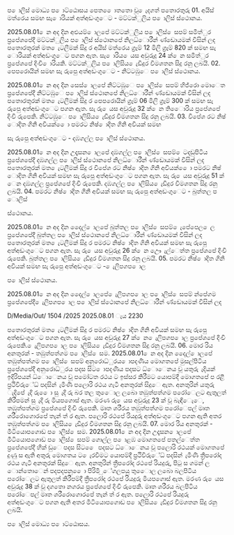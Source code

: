ප ොලිස් මොධ්‍ය ප ොට්ඨොසය පෙත ෙොතතො වූ ෙැදගත් පතොරතුරු 01. අයිස් මත්රෙය සමඟ සැ ොරියක් අත්අඩංගුෙට - මට්ටක්ුලිය ප ොලිස් ස්ථොනය.

2025.08.01 ෙන අද දින අළුයම් ොලපේ මට්ටක්ුලිය ප ොලිස් ෙසපම් සමිත්ුර ප්‍රපේශපේදී මට්ටක්ුලිය ප ොලිස් ස්ථොනපේ නිලධ්‍ොරීන් ණ්ඩොයමක් විසින් ලද පතොරතුරක් මත ෙැටලීමක් සිදු ර අයිස් මත්රෙය ග්‍රෑම් 12 මිලි ග්‍රෑම් 820 ක් සමඟ සැ ොරියක් අත්අඩංගුෙට පගන ඇත. සැ ොරිය ෙයස අවුරුදු 24 ක් ෙන සමිත්ුර ප්‍රපේශපේ දිංචි ොරියකි. මට්ටක්ුලිය ප ොලිසිය ෙැඩිදුර විමශතන සිදු රනු ලබයි. 02. පෙපරොයින් සමඟ සැ රුපෙු අත්අඩංගුෙට - නිට්ටඹුෙ ප ොලිස් ස්ථොනය.

2025.08.01 ෙන අද දින සෙස් ොලපේ නිට්ටඹුෙ ප ොලිස් ෙසපම් හිජ්රො මොෙත ප්‍රපේශපේදී නිට්ටඹුෙ ප ොලිස් ස්ථොනපේ නිලධ්‍ොරීන් ණ්ඩොයමක් විසින් ලද පතොරතුරක් මත ෙැටලීමක් සිදු ර පෙපරොයින් ග්‍රෑම් 06 මිලි ග්‍රෑම් 300 ක් සමඟ සැ රුපෙු අත්අඩංගුෙට පගන ඇත. සැ රු ෙයස අවුරුදු 32 ක් ෙන තිෙොරිය ප්‍රපේශපේ දිංචි රුපෙකි. නිට්ටඹුෙ ප ොලිසිය ෙැඩිදුර විමශතන සිදු රනු ලබයි. 03. විපේශ රට නිෂ් ොදිත ගිනි අවියක් ෙො පමරට නිෂ් ොදිත ගිනි අවියක් සමඟ

සැ රුපෙු අත්අඩංගුෙට - දඹගල්ල ප ොලිස් ස්ථොනය.

2025.08.01 ෙන අද දින උදෑසන ොලපේ දඹගල්ල ප ොලිස් ෙසපම් ෙටදඩුපිටිය ප්‍රපේශපේදී දඹගල්ල ප ොලිස් ස්ථොනපේ නිලධ්‍ොරීන් ණ්ඩොයමක් විසින් ලද පතොරතුරක් මත ෙැටලීමක් සිදු ර විපේශ රට නිෂ් ොදිත ගිනි අවියක් ෙො පමරට නිෂ් ොදිත ගිනි අවියක් සමඟ සැ රුපෙු අත්අඩංගුෙට පගන ඇත. සැ රු ෙයස අවුරුදු 51 ක් ෙන දඹගල්ල ප්‍රපේශපේ දිංචි රුපෙකි. දඹගල්ල ප ොලිසිය ෙැඩිදුර විමශතන සිදු රනු ලබයි. 04. පමරට නිෂ් ොදිත ගිනි අවියක් සමඟ සැ රුපෙු අත්අඩංගුෙට - බුත්තල ප ොලිස්

ස්ථොනය.

2025.08.01 ෙන අද දින දෙෙල් ොලපේ බුත්තල ප ොලිස් ෙසපම් ෙැපේපෙල ෙල ප්‍රපේශපේදී බුත්තල ප ොලිස් ස්ථොනපේ නිලධ්‍ොරීන් ණ්ඩොයමක් විසින් ලද පතොරතුරක් මත ෙැටලීමක් සිදු ර පමරට නිෂ් ොදිත ගිනි අවියක් සමඟ සැ රුපෙු අත්අඩංගුෙට පගන ඇත. සැ රු ෙයස අවුරුදු 26 ක් ෙන ඌෙ ැල්ෙත්ත ප්‍රපේශපේ දිංචි රුපෙකි. බුත්තල ප ොලිසිය ෙැඩිදුර විමශතන සිදු රනු ලබයි. 05. පමරට නිෂ් ොදිත ගිනි අවියක් සමඟ සැ රුපෙු අත්අඩංගුෙට - ෙැලිපගප ොල

ප ොලිස් ස්ථොනය.

2025.08.01 ෙන අද දින දෙෙල් ොලපේ ෙැලිපගප ොල ප ොලිස් ෙසපම් න්පේගම ප්‍රපේශපේදී ෙැලිපගප ොල ප ොලිස් ස්ථොනපේ නිලධ්‍ොරීන් ණ්ඩොයමක් විසින් ලද

D/Media/Out/ 1504 /2025 2025.08.01 ැය 2230

පතොරතුරක් මත ෙැටලීමක් සිදු ර පමරට නිෂ් ොදිත ගිනි අවියක් සමඟ සැ රුපෙු අත්අඩංගුෙට පගන ඇත. සැ රු ෙයස අවුරුදු 27 ක් ෙන ෙැලිපගප ොල ප්‍රපේශපේ දිංචි රුපෙකි. ෙැලිපගප ොල ප ොලිසිය ෙැඩිදුර විමශතන සිදු රනු ලබයි. 06. මොර රිය අනතුරක් - තඹුත්පත්ගම ප ොලිස් ෙසම. 2025.08.01 ෙන අද දින දෙෙල් ොලපේ තඹුත්පත්ගම ප ොලිස් ෙසපම් අනුරොධ්‍ුරය ොපදණිය මොගතපේ මුසල්පිටිය ප්‍රපේශපේදී අනුරොධ්‍ුරය පදස සිට ොපදණිය පදසට ධ්‍ොෙනය වූ යතුරු ැදියක් ඉදිරිපයන් ධ්‍ොෙනය වූ පමෝටත රථය ට ඉස්සර කිරීමට යොපම්දී මොගතපේ ප රළී ප්‍රථිවිරුේධ්‍ පදසින් ැමිණි පලොරි රථය ගැටී අනතුරක් සිදුෙ ඇත. අනතුරින් යතුරු ැදිපේ ැදි රු ෙො සු ැදි රු බර තල තුෙොල ලබො තඹුත්පත්ගම පරෝෙලට ඇතුලත් කිරීපමන් සු ැදි රු මියපගොස් ඇත. මරණ රු ෙයස අවුරුදු 23 ක් වූ බැඳිෙැෙ, තඹුත්පත්ගම ප්‍රපේශපේ දිංචි රුපෙකි. මෘත ශරීරය තඹුත්පත්ගම පරෝෙපල් මෘත ශරීරොගොරපේ තැන් ත් ර ඇත. පලොරි රථපේ රියදුරු අත්අඩංගුෙට පගන ඇති අතර තඹුත්පත්ගම ප ොලිසිය ෙැඩිදුර විමශතන සිදු රනු ලබයි. 07. මොර රිය අනතුරක් - මීටියොපගොඩ ප ොලිස් ෙසම. 2025.08.01 ෙන අද දින උදෑසන ොලපේ මීටියොපගොඩ ප ොලිස් ෙසපම් ගොල්ල ප ොළඹ මොගතපේ පතල්ෙත්ත ප්‍රපේශපේදී හික් ඩුෙ පදස සිට ෙෙ පදසට ධ්‍ොෙනය වූ පලොරි රථයක් මොගතපේ දුණු ස ඇති අතුරු මොගතය ට ෙැරවීමට යොපම්දී ප්‍රථිවිරුේධ්‍ පදසින් ැමිණි ත්‍රීපරෝද රථය ගැටී අනතුරක් සිදුෙ ඇත. අනතුරින් ත්‍රීපරෝද රථපේ රියදුරු, පිටු ස ගමන් ල ොන්තොෙන් පදපදපනු ෙො පිරිමි ුේගලපයු තුෙොල ලබො බලපිටිය පරෝෙලට ඇතුලත් කිරීපම්දී ත්‍රීපරෝද රථපේ රියදුරු මියපගොස් ඇත. මරණ රු ෙයස අවුරුදු 38 ක් වූ දගතො නගරය ප්‍රපේශපේ දිංචි රුපෙකි. මෘත ශරීරය බලපිටිය පරෝෙපල් මෘත ශරීරොගොරපේ තැන් ත් ර ඇත. පලොරි රථපේ රියදුරු අත්අඩංගුෙට පගන ඇති අතර මීටියොපගොඩ ප ොලිසිය ෙැඩිදුර විමශතන සිදු රනු ලබයි.

ප ොලිස් මොධ්‍ය ප ොට්ඨොසය.